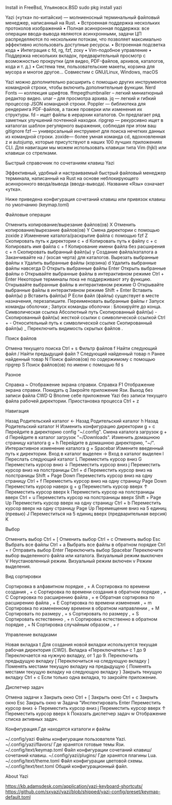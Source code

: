 Install in FreeBsd, Ульяновск.BSD
sudo pkg install yazi

Yazi («утка» по-китайски) — молниеносный терминальный файловый менеджер, написанный на Rust.
• Встроенная поддержка нескольких протоколов изображений
• Полная асинхронная поддержка: все операции ввода-вывода являются асинхронными, задачи ЦП распределяются по нескольким потокам, что позволяет максимально эффективно использовать доступные ресурсы.
• Встроенная подсветка кода
• Интеграция с fd, rg, fzf, zoxy
• Vim-подобное управление
• Поддержка нескольких вкладок, предварительный просмотр с возможностью прокрутки (для видео, PDF-файлов, архивов, каталогов, кода и т. д.)
• Система тем, пользовательские макеты, корзина для мусора
и многое другое...
Совместим с GNU/Linux, Windows, macOS

Yazi можно дополнительно расширить с помощью других инструментов командной строки, чтобы включить дополнительные функции.
Nerd Fonts — коллекция шрифтов.
ffmpegthumbnailer – легкий миниатюрный редактор видео.
unar – для просмотра архива.
jq — легкий и гибкий процессор JSON командной строки.
Poppler — библиотека для рендеринга PDF-файлов, а также проверки или изменения их структуры.
fd – ищет файлы в иерархии каталогов. Он предлагает ряд заметных улучшений почтенной находки.
ripgrep — рекурсивно ищет в каталогах шаблон регулярного выражения, соблюдая при этом ваш gitignore
fzf — универсальный инструмент для поиска нечетких данных из командной строки.
zoxide— более умная команда cd, вдохновленная z и autojump, которые присутствуют в наших 100 лучших приложениях CLI.
Для навигации мы можем использовать клавиши типа Vim (hjkl) или клавиши со стрелками.

Быстрый справочник по сочетаниям клавиш Yazi

Эффективный, удобный и настраиваемый быстрый файловый менеджер терминала, написанный на Rust на основе неблокирующего асинхронного ввода/вывода (ввода-вывода). Название «Язы» означает «утка».

Ниже приведена конфигурация сочетаний клавиш или привязок клавиш по умолчанию (keymap.toml)

Файловые операции

Отменить копирование/вырезание файлов(ов) 	X
Отменить копирование/вырезание файлов(ов) 	Y
Смена директории с помощью zoxide 	z
Изменение каталога/раскрытие файла с помощью fzf 	Z
Скопировать путь к директории 	c + d
Копировать путь к файлу 	c + c
Копировать имя файла 	c + f
Копирование имени файла без расширения 	c + n
Скопировать выбранный файл(ы) 	y
Создание файла/каталога 	a 	Заканчивайте на / (косая черта) для каталогов.
Вырезать выбранные файлы 	x
Удалить выбранные файлы (корзина) 	d
Удалить выбранные файлы навсегда 	D
Открыть выбранные файлы 	Enter
Открыть выбранные файлы 	o
Открывайте выбранные файлы в интерактивном режиме 	Ctrl + Enter 	Некоторые терминалы пока не поддерживают эту функцию.
Открывайте выбранные файлы в интерактивном режиме 	O
Открывайте выбранные файлы в интерактивном режиме 	Shift + Enter
Вставить файл(ы) 	p
Вставить файл(ы) 	P 	Если файл (файлы) существует в месте назначения, перезапишите.
Переименовать выбранные файлы 	r
Запуск команды оболочки 	;
Запуск команды оболочки 	: 	Блокируйте до конца.
Символическая ссылка Абсолютный путь Скопированный файл(ы) 	-
Скопированный файл(ы) жесткой ссылки с символической ссылкой 	Ctrl + -
Относительный путь к символической ссылке Скопированный файл(ы) 	_
Переключить видимость скрытых файлов 	.

Поиск файлов

Отмена текущего поиска 	Ctrl + s
Фильтр файлов 	f
Найти следующий файл 	/
Найти предыдущий файл 	?
Следующий найденный товар 	n
Ранее найденный товар 	N
Поиск файлов(ов) по содержимому с помощью ripgrep 	S
Поиск файлов(ов) по имени с помощью fd 	s

Разное

Справка 	~ 	Отображение экрана справки.
Справка 	F1 	Отображение экрана справки.
Покидать 	q 	Закройте приложение Язи.
Выход без записи файла CWD 	Q 	Вполне себе приложение Yazi без записи текущего файла рабочей директории.
Приостановка процесса 	Ctrl + z

Навигация

Назад Родительский каталог 	←
Назад Родительский каталог 	h
Назад Родительский каталог 	H
Изменить конфигурацию директории 	g + c 	Перейдите в директорию config "~/.config".
Смена каталога загрузок 	g + d 	Перейдите в каталог загрузок "~/Downloads".
Изменить домашнюю страницу каталога 	g + h 	Перейдите в домашнюю директорию, "~/".
Интерактивное изменение каталога 	g + Spacebar 	Измените введенный путь к директории.
Вход в каталог выделен 	→
Вход в каталог выделен 	l
Переслать следующий каталог 	L
Переместить курсор вниз 	G
Переместить курсор вниз 	↓
Переместить курсор вниз 	j
Переместить курсор вниз на полстраницы 	Ctrl + d
Переместить курсор вниз на полстраницы 	Shift + Page Down
Переместить курсор вниз на одну страницу 	Ctrl + f
Переместить курсор вниз на одну страницу 	Page Down
Переместить курсор наверх 	g + g
Переместить курсор вверх 	↑
Переместить курсор вверх 	k
Переместить курсор на полстраницы вверх 	Ctrl + u
Переместить курсор на полстраницы вверх 	Shift + Page Up
Переместить курсор вверх на одну страницу 	Ctrl + b
Переместить курсор вверх на одну страницу 	Page Up
Перемещение вниз на 5 единиц (превью) 	J
Переместиться на 5 единиц вверх (предварительная версия) 	K

Выбор

Отменить выбор 	Ctrl + [
Отменить выбор 	Ctrl + c
Отменить выбор 	Esc
Выбрать все файлы 	Ctrl + a
Выбрать все файлы в обратном порядке 	Ctrl + r
Отправить выбор 	Enter
Переключить выбор 	Spacebar 	Переключите выбор выделенного файла или каталога.
Визуальный режим выключен 	V 	Неустановленный режим.
Визуальный режим включен 	v 	Режим выделения.

Вид сортировки

Сортировка в алфавитном порядке 	, + A
Сортировка по времени создания 	, + c
Сортировка по времени создания в обратном порядке 	, + C
Сортировка по расширению файла 	, + e
Обратная сортировка по расширению файла 	, + E
Сортировка по времени изменения 	, + m
Сортировка по измененному времени в обратном направлении 	, + M
Сортировать по размеру 	, + s
Сортировать по размеру 	, + S
Сортировать естественно 	, + n
Сортировка естественно в обратном порядке 	, + N
Сортировка случайным образом 	, + r

Управление вкладками

Новая вкладка 	t 	Для создания новой вкладки используется текущая рабочая директория (CWD).
Вкладка «Переключатель» 	с 1 до 9 	Переключается на нужную вкладку, от 1 до 9.
Переключить предыдущую вкладку 	[
Переключиться на следующую вкладку 	]
Поменять местами текущую вкладку на предыдущую 	{
Поменять местами текущую вкладку на следующую вкладку 	}
Закрыть текущую вкладку 	Ctrl + c 	Если только одна вкладка, то закройте приложение.

Диспетчер задач

Отмена задачи 	x
Закрыть окно 	Ctrl + [
Закрыть окно 	Ctrl + c
Закрыть окно 	Esc
Закрыть окно 	w
Задача "Инспектировать 	Enter
Переместить курсор вниз 	↓
Переместить курсор вниз 	j
Переместить курсор вверх 	↑
Переместить курсор вверх 	k
Показать диспетчер задач 	w 	Отображение списка активных задач.

Конфигурация.Где находятся каталоги и файлы

~/.config/yazi 	Файлы конфигурации пользователя Yazi.
~/.config/yazi/flavors/ 	Где хранятся готовые темы Язи.
~/.config/text/keymap.toml 	Файл конфигурации сочетаний клавиш/сочетаний клавиш.
~/.config/yazi/plugins/ 	Где хранятся плагины Lua.
~/.config/text/theme.toml 	Файл конфигурации цветовой схемы.
~/.config/text/text.toml 	Общий конфигурационный файл.

About Yazi

https://kb.adamsdesk.com/application/yazi-keyboard-shortcuts/
https://github.com/sxyazi/yazi/blob/shipped/yazi-config/preset/keymap-default.toml
